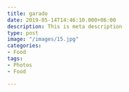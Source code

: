 ```yaml
---
title: garado
date: 2019-05-14T14:46:10.000+06:00
description: This is meta description
type: post
image: "/images/15.jpg"
categories:
- Food
tags:
- Photos
- Food

---
```

